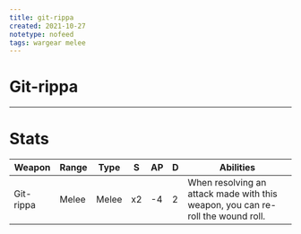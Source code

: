 ```yaml
---
title: git-rippa
created: 2021-10-27
notetype: nofeed
tags: wargear melee
---
```


# Git-rippa

---

# Stats

| Weapon    | Range | Type  | S   | AP  | D   | Abilities                                                                       |
| --------- | ----- | ----- | --- | --- | --- | ------------------------------------------------------------------------------- |
| Git-rippa | Melee | Melee | x2  | -4  | 2   | When resolving an attack made with this weapon, you can re-roll the wound roll. | 
